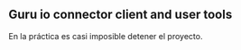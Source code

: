 Guru io connector client and user tools
---------------------------------------

En la práctica es casi imposible detener el proyecto.

